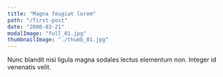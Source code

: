 ```yaml
---
title: "Magna feugiat lorem"
path: "/first-post"
date: "2000-03-21"
modalImage: "full_01.jpg"
thumbnailImage: "./thumb_01.jpg"
---
```


Nunc blandit nisi ligula magna sodales lectus elementum non. Integer id venenatis velit.
